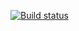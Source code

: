 [![Build status](https://ci.appveyor.com/api/projects/status/impum69fj43wca2c?svg=true)](https://ci.appveyor.com/project/yoma4100/a3)